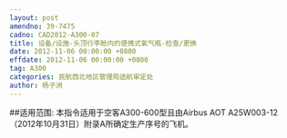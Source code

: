 ```yaml
---
layout: post
amendno: 39-7475
cadno: CAD2012-A300-07
title: 设备/设施-头顶行李舱内的便携式氧气瓶-检查/更换
date: 2012-11-06 00:00:00 +0800
effdate: 2012-11-06 00:00:00 +0800
tag: A300
categories: 民航西北地区管理局适航审定处
author: 杨子洲
---
```


##适用范围:
本指令适用于空客A300-600型且由Airbus AOT A25W003-12（2012年10月31日）附录A所确定生产序号的飞机。


